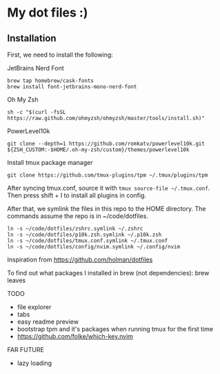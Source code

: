 # My dot files :)

## Installation
First, we need to install the following:

JetBrains Nerd Font
```
brew tap homebrew/cask-fonts
brew install font-jetbrains-mono-nerd-font
```

Oh My Zsh
```
sh -c "$(curl -fsSL https://raw.github.com/ohmyzsh/ohmyzsh/master/tools/install.sh)"
```

PowerLevel10k
```
git clone --depth=1 https://github.com/romkatv/powerlevel10k.git ${ZSH_CUSTOM:-$HOME/.oh-my-zsh/custom}/themes/powerlevel10k
```

Install tmux package manager
```
git clone https://github.com/tmux-plugins/tpm ~/.tmux/plugins/tpm
```
After syncing tmux.conf, source it with `tmux source-file ~/.tmux.conf`. Then press shift + I to install all plugins in config.

After that, we symlink the files in this repo to the HOME directory. The commands assume the repo is in ~/code/dotfiles.
```
ln -s ~/code/dotfiles/zshrc.symlink ~/.zshrc
ln -s ~/code/dotfiles/p10k.zsh.symlink ~/.p10k.zsh
ln -s ~/code/dotfiles/tmux.conf.symlink ~/.tmux.conf
ln -s ~/code/dotfiles/config/nvim.symlink ~/.config/nvim
```

Inspiration from https://github.com/holman/dotfiles


To find out what packages I installed in brew (not dependencies):
brew leaves

TODO
- file explorer
- tabs
- easy readme preview
- bootstrap tpm and it's packages when running tmux for the first time
- https://github.com/folke/which-key.nvim

FAR FUTURE
- lazy loading
